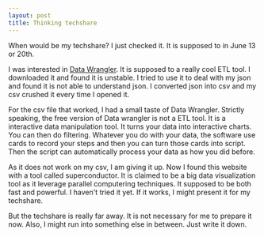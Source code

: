 ```yaml
---
layout: post
title: Thinking techshare
---
```


When would be my techshare? I just checked it. It is supposed to in June 13 or 20th.

I was interested in [Data Wrangler](https://www.trifacta.com/products/wrangler/). It is supposed to a really cool ETL tool. I downloaded it and found it is unstable. I tried to use it to deal with my json and found it is not able to understand json. I converted json into csv and my csv crushed it every time I opened it. 

For the csv file that worked, I had a small taste of Data Wrangler. Strictly speaking, the free version of Data wrangler is not a ETL tool. It is a interactive data manipulation tool. It turns your data into interactive charts. You can then do filtering. Whatever you do with your data, the software use cards to record your steps and then you can turn those cards into script. Then the script can automatically process your data as how you did before. 

As it does not work on my csv, I am giving it up. Now I found this website with a tool called superconductor. It is claimed to be a big data visualization tool as it leverage parallel computering techniques. It supposed to be both fast and powerful. I haven't tried it yet. If it works, I might present it for my techshare. 

But the techshare is really far away. It is not necessary for me to prepare it now. Also, I might run into something else in between. Just write it down.  

